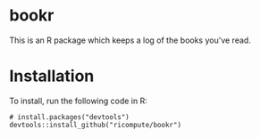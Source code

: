 # bookr

This is an R package which keeps a log of the books you've read.

# Installation

To install, run the following code in R:

```{r}
# install.packages("devtools")
devtools::install_github("ricompute/bookr")
```
